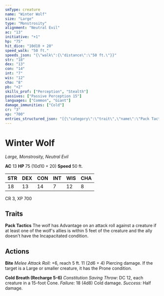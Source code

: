 ```yaml
---
smType: creature
name: "Winter Wolf"
size: "Large"
type: "Monstrosity"
alignment: "Neutral Evil"
ac: "13"
initiative: "+1"
hp: "75"
hit_dice: "10d10 + 20"
speed_walk: "50 ft."
speeds_json: "{\"walk\":{\"distance\":\"50 ft.\"}}"
str: "18"
dex: "13"
con: "14"
int: "7"
wis: "12"
cha: "8"
pb: "+2"
skills_prof: ["Perception", "Stealth"]
passives: ["Passive Perception 15"]
languages: ["Common", "Giant"]
damage_immunities: ["Cold"]
cr: "3"
xp: "700"
entries_structured_json: "[{\"category\":\"trait\",\"name\":\"Pack Tactics\",\"text\":\"The wolf has Advantage on an attack roll against a creature if at least one of the wolf's allies is within 5 feet of the creature and the ally doesn't have the Incapacitated condition.\"},{\"category\":\"action\",\"name\":\"Bite\",\"text\":\"*Melee Attack Roll:* +6, reach 5 ft. 11 (2d6 + 4) Piercing damage. If the target is a Large or smaller creature, it has the Prone condition.\",\"kind\":\"Melee Attack Roll\",\"to_hit\":\"+6\",\"range\":\"5 ft\",\"damage\":\"11 (2d6 + 4) Piercing\"},{\"category\":\"action\",\"name\":\"Cold Breath\",\"recharge\":\"Recharge 5-6\",\"text\":\"*Constitution Saving Throw*: DC 12, each creature in a 15-foot Cone. *Failure:*  18 (4d8) Cold damage. *Success:*  Half damage.\",\"target\":\"each creature in a 15-foot Cone\",\"damage\":\"18 (4d8) Cold\",\"save_ability\":\"CON\",\"save_dc\":12,\"save_effect\":\"Half damage\"}]"
---
```


# Winter Wolf
*Large, Monstrosity, Neutral Evil*

**AC** 13
**HP** 75 (10d10 + 20)
**Speed** 50 ft.

| STR | DEX | CON | INT | WIS | CHA |
| --- | --- | --- | --- | --- | --- |
| 18 | 13 | 14 | 7 | 12 | 8 |

CR 3, XP 700

## Traits

**Pack Tactics**
The wolf has Advantage on an attack roll against a creature if at least one of the wolf's allies is within 5 feet of the creature and the ally doesn't have the Incapacitated condition.

## Actions

**Bite**
*Melee Attack Roll:* +6, reach 5 ft. 11 (2d6 + 4) Piercing damage. If the target is a Large or smaller creature, it has the Prone condition.

**Cold Breath (Recharge 5-6)**
*Constitution Saving Throw*: DC 12, each creature in a 15-foot Cone. *Failure:*  18 (4d8) Cold damage. *Success:*  Half damage.

